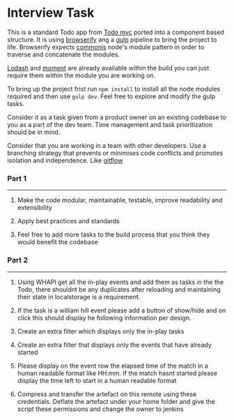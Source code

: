 # Interview Task

This is a standard Todo app from [Todo mvc](http://todomvc.com/) ported into a component based structure. It is using [browserify](http://browserify.org/) ang a [gulp](http://gulpjs.com/) pipeline to bring the project to life. Browserify expects [commonjs](https://nodejs.org/docs/latest/api/modules.html) node's module pattern in order to traverse and concatenate the modules. 

[Lodash](https://lodash.com/) and [moment](http://momentjs.com/) are already available within the build you can just require them within the module you are working on.

To bring up the project frist run `npm install` to install all the node modules required and then use `gulp dev`. Feel free to explore and modify the gulp tasks. 

Consider it as a task given from a product owner on an existing codebase to you as a part of the dev team. Time management and task prioritization should be in mind.

Consider that you are working in a team with other developers. Use a branching strategy that prevents or minimises code conflicts and promotes isolation and independence. Like [gitflow](http://nvie.com/posts/a-successful-git-branching-model/)

### Part 1
---

1. Make the code modular, maintainable, testable, improve readability and extensibility

2. Apply best practices and standards

3. Feel free to add more tasks to the build process that you think they would benefit the codebase

### Part 2
---

1. Using WHAPI get all the in-play events and add them as tasks in the the Todo, there shouldnt be any duplicates after reloading and maintaining their state in localstorage is a requirement.

2. If the task is a william hill event please add a button of show/hide and on click this should display he following information per design.

3. Create an extra filter which displays only the in-play tasks

4. Create an extra filter that displays only the events that have already started

5. Please display on the event row the elapsed time of the match in a human readable format like HH:mm. If the match hasnt started please display the time left to start in a human readable format

8. Compress and transfer the artefact on this remote using these credentials. Deflate the artefact under your home folder and give the script these permissions and change the owner to jenkins